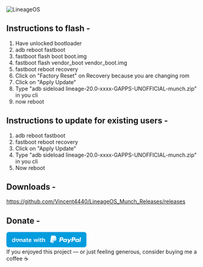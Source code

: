![LineageOS](https://github.com/Vinc2nt/LineageOS_Munch_Releases/raw/main/banner1.jpg)

 ## Instructions to flash -
1. Have unlocked bootloader
2. adb reboot fastboot
3. fastboot flash boot boot.img
4. fastboot flash vendor_boot vendor_boot.img
5. fastboot reboot recovery
6. Click on "Factory Reset" on Recovery because you are changing rom
7. Click on "Apply Update"
8. Type "adb sideload lineage-20.0-xxxx-GAPPS-UNOFFICIAL-munch.zip" in you cli
9. now reboot

## Instructions to update for existing users -
1. adb reboot fastboot
2. fastboot reboot recovery
3. Click on "Apply Update"
4. Type "adb sideload lineage-20.0-xxxx-GAPPS-UNOFFICIAL-munch.zip" in you cli
5. Now reboot

## Downloads -
https://github.com/Vincent4440/LineageOS_Munch_Releases/releases

## Donate -
<a href="https://paypal.me/vinc3nt0/"><img src="blue.svg" height="40"></a>  
If you enjoyed this project — or just feeling generous, consider buying me a coffee ☕
